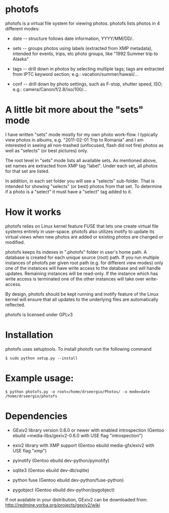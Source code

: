 photofs
=======

photofs is a virtual file system for viewing photos. photofs lists photos in
4 different modes:

  * date -- structure follows date information, YYYY/MM/DD/..

  * sets -- groups photos using labels (extracted from XMP metadata), intended
          for events, trips, etc photo groups, like "1992 Summer trip to Alaska"

  * tags -- drill down in photos by selecting multiple tags; tags are extracted
          from IPTC keyword section; e.g.: vacation/summer/hawaii/...

  * conf -- drill down by photo settings, such as F-stop, shutter speed, ISO; e.g.:
          camera/Canon/f/2.8/iso/100/...

A little bit more about the "sets" mode
=======

I have written "sets" mode mostly for my own photo work-flow. I typically view
photos in albums, e.g. "2011-02-01 Trip to Romania" and I am interested in
seeing all non-trashed (unfocused, flash did not fire) photos as well as
"selects" (or best pictures) only.

The root level in "sets" mode lists all available sets. As mentioned above,
set names are extracted from XMP tag "label". Under each set, all photos for
that set are listed.

In addition, in each set folder you will see a "selects" sub-folder. That is
intended for showing "selects" (or best) photos from that set. To determine if
a photo is a "select" it must have a "select" tag added to it.

How it works
=======

photofs relies on Linux kernel feature FUSE that lets one create virtual file
systems entirely in user-space. photofs also utilizes inotify to update its
virtual views when new photos are added or existing photos are changed or
modified.

photofs keeps its indexes in ".photofs" folder in user's home path. A database
is created for each unique source (root) path. If you run multiple instances of
photofs per given root path (e.g. for different view modes) only one of the
instances will have write access to the database and will handle updates.
Remaining instances will be read-only. If the instance which has write access is
terminated one of the other instances will take over write-access.

By design, photofs should be kept running and inotify feature of
the Linux kernel will ensure that all updates to the underlying files are
automatically reflected.


photofs is licensed under GPLv3

Installation
=======

photofs uses setuptools. To install photofs run the following command
```
$ sudo python setup.py --install
```

Example usage:
=======

```
$ python photofs.py -o root=/home/drseergio/Photos/ -o mode=date /home/drseergio/photofs
```

Dependencies
=======

  * GExiv2 library version 0.6.0 or newer with enabled introspection
  (Gentoo ebuild =media-libs/gexiv2-0.6.0 with USE flag "introspection")

  * exiv2 library with XMP support
  (Gentoo ebuild media-gfx/exiv2 with USE flag "xmp")

  * pyinotify (Gentoo ebuild dev-python/pyinotify)

  * sqlite3 (Gentoo ebuild dev-db/sqlite)

  * python fuse (Gentoo ebuild dev-python/fuse-python)

  * pygobject (Gentoo ebuild dev-python/pygobject)

If not available in your distribution, GExiv2 can be downloaded from:
http://redmine.yorba.org/projects/gexiv2/wiki

